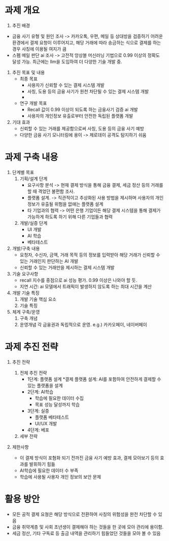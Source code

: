 # 과제 개요
1. 추진 배경
- 금융 사기 유형 및 원인 조사 -> 카카오톡, 우편, 메일 등 상대방을 검증하기 어려운 환경에서 결제 요청이 이루어지고, 해당 거래에 따라 송금하는 식으로 결제를 하는 경우 사칭에 이용될 여지가 큼
- 스펨 메일 판단 ai 조사 -> 고전적 앙상블 머신러닝 기법으로 0.99 이상의 정확도 달성 가능. 최근에는 llm을 도입하여 더 다양한 기술 개발 중.

1. 추진 목표 및 내용
   * 최종 목표
     - 사용자가 신뢰할 수 있는 결제 시스템 개발
     - 사칭, 도용 등의 금융 사기가 원천 차단될 수 있는 결제 시스템 개발
     - 
    * 연구 개발 목표
      - Recall 값이 0.99 이상이 되도록 하는 금융사기 검증 ai 개발
      - 사용자의 개인정보 유출로부터 안전한 독립된 플랫폼 개발
1. 기대 효과
   - 신뢰할 수 있는 거래를 제공함으로써 사칭, 도용 등의 금융 사기 예방
   - 다양한 금융 사기 모니터링에 용이 -> 제로데이 공격도 탐지하기 쉬움
   
# 과제 구축 내용
1. 단계별 목표
   1) 기획/설계 단계
      - 요구사항 분석 -> 현재 결제 방식을 통해 금융 결제, 세금 정산 등의 거래를 할 때 격었던 불편함 조사.
      - 플랫폼 설계. -> 직관적이고 추상화된 사용 방법을 제시하며 사용자의 개인정보가 유출될 위험을 없애는 플랫폼 설계
      - 타 기업과의 협력 -> 어떤 은행 기업이든 해당 결제 시스템을 통해 결제가 가능하게 하도록 하기 위해 다른 기업들과 협력
   1) 개발/실증 단계
      - UI 개발
      - AI 학습
      - 베타테스트
2. 개발/구축 내용
   - 요청자, 수신자, 금액, 거래 목적 등의 정보를 입력받아 해당 거래가 신뢰할 수 있는 거래인지 판단하는 AI 개발
   - 신뢰할 수 있는 거래만을 제시하는 결제 시스템 개발
3. 기술 요구사항
   - recall 지수를 중점으로 ai 성능 평가. 0.99 이상은 나와야 할 듯.
   - 지연 시간: ai 모델에서 트래픽이 발생하지 않도록 하는 최대 시간을 계산
4. 개발 기술 특징
   1) 개발 기술 핵심 요소
   2) 기술 특징
5. 체계 구축/운영
   1) 구축 개념
   2) 운영개념
      각 금융권과 독립적으로 운영. e.g.) 카카오페이, 네이버페이
# 과제 추진 전략
1. 추진 전략
   1) 전체 추진 전략
      - 1단계: 플랫폼 설계
        *결제 플랫폼 설계: AI를 포함하여 안전하게 결제할 수 있는 플랫폼을 설계
      - 2단계: AI학습
        * 학습에 필요한 데이터 수집
        * 목표 성능 달성까지 학습
      - 3단계: 실증
        * 플랫폼 베타테스트
        * UI/UX 개발
      - 4단계: 베포
   3) 세부 전략

2. 제한사항
   - 이 결제 방식이 포혐화 되기 전까진 금융 사기 예방 효과, 결제 모아보기 등의 효과를 발휘하기 힘듦
   - AI학습에 필요한 데이터 수 부족
   - 학습에 사용될 사용자 개인 정보의 보안 문제

# 활용 방안
- 모든 공적 결제 요쳥은 해당 방식으로 전환하여 사칭의 위험성을 완전 차단할 수 있음
- 금융 취약계층 및 사회 초년생이 결제해야 하는 것들을 한 곳에 모아 관리에 용이함.
- 세금 정산, 기타 구독료 등 출금 내역을 관리하기 힘들었던 것들을 모아 볼 수 있음
